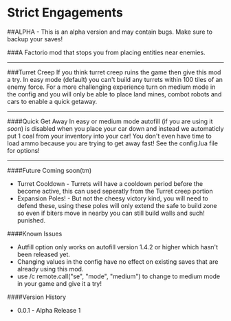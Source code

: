 # Strict Engagements

##ALPHA - This is an alpha version and may contain bugs. Make sure to backup your saves!

###A Factorio mod that stops you from placing entities near enemies.

---

###Turret Creep
If you think turret creep ruins the game then give this mod a try.  In easy mode (default) you can't build any turrets within 100 tiles of an enemy force.
For a more challenging experience turn on medium mode in the config and you will only be able to place land mines, combot robots and cars to enable a quick getaway.


---

####Quick Get Away
In easy or medium mode autofill (if you are using it *soon*) is disabled when you place your car down and instead we automaticly put 1 coal from your inventory into your car!
You don't even have time to load ammo because you are trying to get away fast!  See the config.lua file for options!

---

####Future
Coming soon(tm)

* Turret Cooldown - Turrets will have a cooldown period before the become active, this can used seperatly from the Turret creep portion
* Expansion Poles! - But not the cheesy victory kind, you will need to defend these, using these poles will only extend the safe to build zone so even if biters move in nearby you can still build walls and such!
punished.

####Known Issues

* Autfill option only works on autofill version 1.4.2 or higher which hasn't been released yet.
* Changing values in the config have no effect on existing saves that are already using this mod.
* use /c remote.call("se", "mode", "medium") to change to medium mode in your game and give it a try!

####Version History

* 0.0.1 - Alpha Release 1
